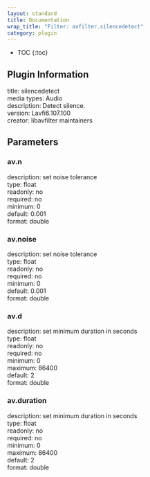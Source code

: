 ```yaml
---
layout: standard
title: Documentation
wrap_title: "Filter: avfilter.silencedetect"
category: plugin
---
```

* TOC
{:toc}

## Plugin Information

title: silencedetect  
media types:
Audio  
description: Detect silence.  
version: Lavfi6.107.100  
creator: libavfilter maintainers  

## Parameters

### av.n

  
description:
set noise tolerance  
type: float  
readonly: no  
required: no  
minimum: 0  
default: 0.001  
format: double  

### av.noise

  
description:
set noise tolerance  
type: float  
readonly: no  
required: no  
minimum: 0  
default: 0.001  
format: double  

### av.d

  
description:
set minimum duration in seconds  
type: float  
readonly: no  
required: no  
minimum: 0  
maximum: 86400  
default: 2  
format: double  

### av.duration

  
description:
set minimum duration in seconds  
type: float  
readonly: no  
required: no  
minimum: 0  
maximum: 86400  
default: 2  
format: double  

